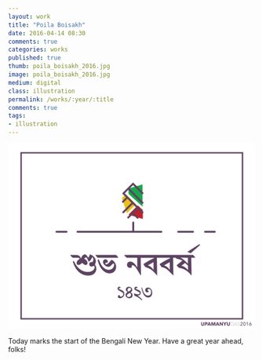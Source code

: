 ```yaml
---
layout: work
title: "Poila Boisakh"
date: 2016-04-14 08:30
comments: true
categories: works
published: true
thumb: poila_boisakh_2016.jpg
image: poila_boisakh_2016.jpg
medium: digital
class: illustration
permalink: /works/:year/:title
comments: true
tags:
- illustration
---
```

<p>
  <div class="fotorama" data-keyboard="true" data-arrows="true" data-click="true" data-swipe="true" data-autoplay="false" data-loop="true">
      <img src="/images/works/poila_boisakh_2016.jpg" alt="Workspace">
  </div>
</p>

Today marks the start of the Bengali New Year. Have a great year ahead, folks!